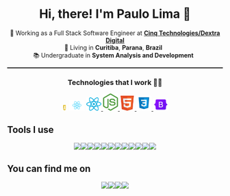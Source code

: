 <h1 align="center">
  Hi, there! I'm Paulo Lima 🤘️
</h1>

<p align="center">
   👔️ Working as a Full Stack Software Engineer at <b><a href="https://www.cinqtechnologies.com/">Cinq Technologies/Dextra Digital</a></b> 
   </br>
   📌 Living in <b>Curitiba</b>, <b>Parana</b>, <b>Brazil</b> &nbsp; 
   </br>
   📚️ Undergraduate in <b>System Analysis and Development</b> &nbsp;
</p>

<hr style="border-top: 1px dotted"/>

<h3 align="center">
  Technologies that I work 👨‍💻️
</h3>

<p align=center>
    <img src="images/technologies/javascript.png" width="14px" height="14px"/>
    <img src="images/technologies/react.png" width=7%/>
  <a href="https://paulophlp.github.io/portfolio/">
    <img src="images/technologies/native.png" width=7%/>
  </a>
  <a href="https://paulophlp.github.io/portfolio/">
    <img src="images/technologies/node.png" width=7%/>
  </a>
  <a href="https://paulophlp.github.io/portfolio/">
    <img src="images/technologies/html.png" width=7%/>
  </a>
  <a href="https://paulophlp.github.io/portfolio/">
    <img src="images/technologies/css.png" width=7%/>
  </a>
  <a href="https://paulophlp.github.io/portfolio/">
    <img src="images/technologies/bootstrap.png" width=7%/>
  </a>
</p>

## Tools I use
<p align=center><a href="https://avinal.is-a.dev/avinal"><img src="images/vscode-plain.svg" width=7%><img src="images/debian-plain.svg" width=7%><img src="images/ubuntu-plain.svg" width=7%><img src="images/gradle-plain.svg" width=7%><img src="images/github-original.svg" width=7%><img src="images/gitlab-original.svg" width=7%><img src="images/docker-original.svg" width=7%><img src="images/visualstudio-plain.svg" width=7%><img src="images/git-plain.svg" width=7%><img src="images/intellijidea.svg" width=7%><img src="images/clion.svg" width=7%><img src="images/firefox-original.svg" width=7%></a></p>

## You can find me on
<p align=center><a href="https://www.linkedin.com/in/avinal/"><img src="images/linkedin-original.svg" width=7%></a><a href="https://www.instagram.com/avinal.k/"><img src="images/instagram.svg" width=7%></a><a href="https://twitter.com/Avinal_"><img src="images/twitter-original.svg" width=7%></a><a href="https://www.facebook.com/avinal.k"><img src="images/facebook-original.svg" width=7%></a></p>
